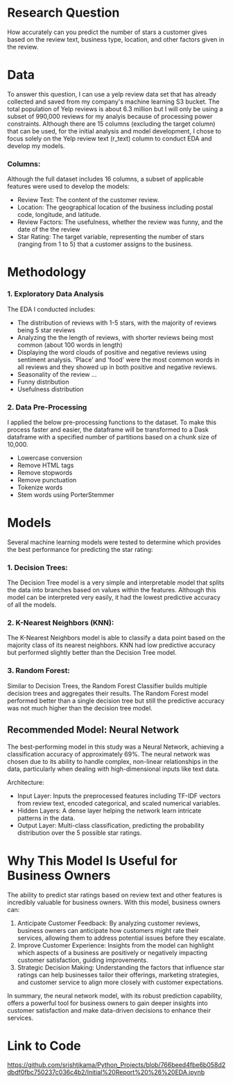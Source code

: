 # Research Question
How accurately can you predict the number of stars a customer gives based on the review text, business type, location, and other factors given in the review.

# Data
To answer this question, I can use a yelp review data set that has already collected and saved from my company's machine learning S3 bucket. The total population of Yelp reviews is about 6.3 million but I will only be using a subset of 990,000 reviews for my analyis because of processing power constraints. Although there are 15 columns (excluding the target column) that can be used, for the initial analysis and model development, I chose to focus solely on the Yelp review text (r_text) column to conduct EDA and develop my models. 

### Columns:
Although the full dataset includes 16 columns, a subset of applicable features were used to develop the models:
- Review Text: The content of the customer review.
- Location: The geographical location of the business including postal code, longitude, and latitude.
- Review Factors: The usefulness, whether the review was funny, and the date of the the review
- Star Rating: The target variable, representing the number of stars (ranging from 1 to 5) that a customer assigns to the business.

# Methodology
### 1. Exploratory Data Analysis
The EDA I conducted includes:
- The distribution of reviews with 1-5 stars, with the majority of reviews being 5 star reviews
- Analyzing the the length of reviews, with shorter reviews being most common (about 100 words in length)
- Displaying the word clouds of positive and negative reviews using sentiment analysis. 'Place' and 'food' were the most common words in all reviews and they showed up in both positive and negative reviews.
- Seasonality of the review ...
- Funny distribution
- Usefulness distribution

### 2. Data Pre-Processing
I applied the below pre-processing functions to the dataset. To make this process faster and easier, the dataframe will be transformed to a Dask dataframe with a specified number of partitions based on a chunk size of 10,000.
- Lowercase conversion
- Remove HTML tags
- Remove stopwords
- Remove punctuation
- Tokenize words
- Stem words using PorterStemmer

# Models
Several machine learning models were tested to determine which provides the best performance for predicting the star rating:

### 1. Decision Trees:
The Decision Tree model is a very simple and interpretable model that splits the data into branches based on values within the features. Although this model can be interpreted very easily, it had the lowest predictive accuracy of all the models.

### 2. K-Nearest Neighbors (KNN):
The K-Nearest Neighbors model is able to classify a data point based on the majority class of its nearest neighbors. KNN had low predictive accuracy but performed slightly better than the Decision Tree model. 

### 3. Random Forest:
Similar to Decision Trees, the Random Forest Classifier builds multiple decision trees and aggregates their results. The Random Forest model performed better than a single decision tree but still the predictive accuracy was not much higher than the decision tree model.

## Recommended Model: Neural Network
The best-performing model in this study was a Neural Network, achieving a classification accuracy of approximately 69%. The neural network was chosen due to its ability to handle complex, non-linear relationships in the data, particularly when dealing with high-dimensional inputs like text data.

Architecture:
- Input Layer: Inputs the preprocessed features including TF-IDF vectors from review text, encoded categorical, and scaled numerical variables.
- Hidden Layers: A dense layer helping the network learn intricate patterns in the data.
- Output Layer: Multi-class classification, predicting the probability distribution over the 5 possible star ratings.

# Why This Model Is Useful for Business Owners
The ability to predict star ratings based on review text and other features is incredibly valuable for business owners. With this model, business owners can:

1. Anticipate Customer Feedback: By analyzing customer reviews, business owners can anticipate how customers might rate their services, allowing them to address potential issues before they escalate.
2. Improve Customer Experience: Insights from the model can highlight which aspects of a business are positively or negatively impacting customer satisfaction, guiding improvements.
3. Strategic Decision Making: Understanding the factors that influence star ratings can help businesses tailor their offerings, marketing strategies, and customer service to align more closely with customer expectations.

In summary, the neural network model, with its robust prediction capability, offers a powerful tool for business owners to gain deeper insights into customer satisfaction and make data-driven decisions to enhance their services.

# Link to Code
https://github.com/srishtikama/Python_Projects/blob/766beed4fbe6b058d2dbdf0fbc750237c036c4b2/Initial%20Report%20%26%20EDA.ipynb


